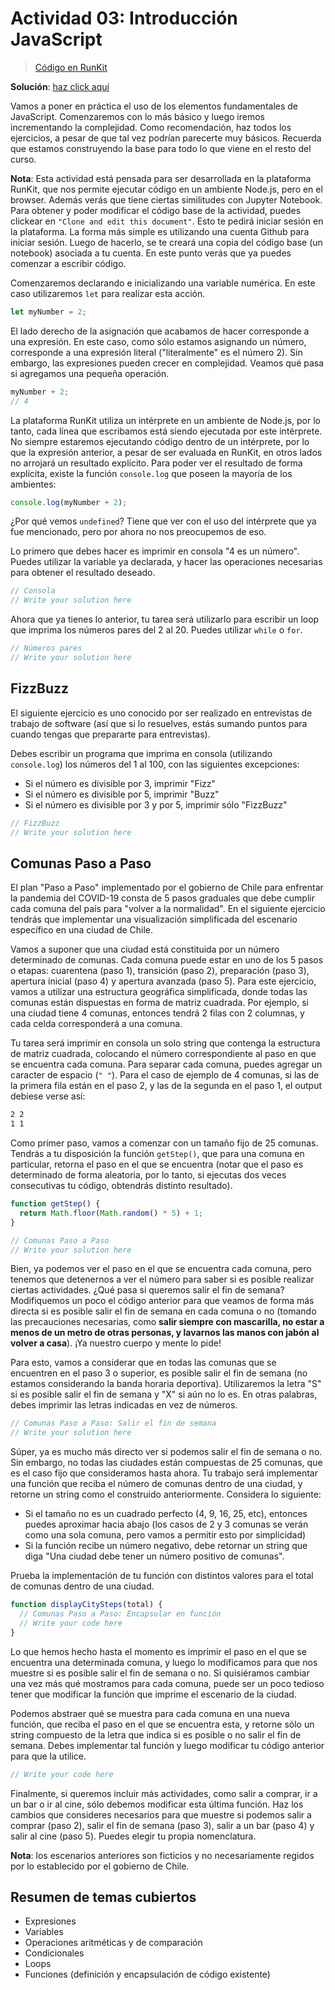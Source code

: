 # Actividad 03: Introducción JavaScript

> [Código en RunKit](https://runkit.com/sivicencio/5f166db6c06ba6001aaee085)

**Solución**: [haz click aquí](solution.md)

Vamos a poner en práctica el uso de los elementos fundamentales de JavaScript. Comenzaremos con lo más básico y luego iremos incrementando la complejidad. Como recomendación, haz todos los ejercicios, a pesar de que tal vez podrían parecerte muy básicos. Recuerda que estamos construyendo la base para todo lo que viene en el resto del curso.

**Nota**: Esta actividad está pensada para ser desarrollada en la plataforma RunKit, que nos permite ejecutar código en un ambiente Node.js, pero en el browser. Además verás que tiene ciertas similitudes con Jupyter Notebook. Para obtener y poder modificar el código base de la actividad, puedes clickear en `"Clone and edit this document"`. Esto te pedirá iniciar sesión en la plataforma. La forma más simple es utilizando una cuenta Github para iniciar sesión. Luego de hacerlo, se te creará una copia del código base (un notebook) asociada a tu cuenta. En este punto verás que ya puedes comenzar a escribir código.

Comenzaremos declarando e inicializando una variable numérica. En este caso utilizaremos `let` para realizar esta acción.

```javascript
let myNumber = 2;
```

El lado derecho de la asignación que acabamos de hacer corresponde a una expresión. En este caso, como sólo estamos asignando un número, corresponde a una expresión literal ("literalmente" es el número 2). Sin embargo, las expresiones pueden crecer en complejidad. Veamos qué pasa si agregamos una pequeña operación.

```javascript
myNumber + 2;
// 4
```

La plataforma RunKit utiliza un intérprete en un ambiente de Node.js, por lo tanto, cada línea que escribamos está siendo ejecutada por este intérprete. No siempre estaremos ejecutando código dentro de un intérprete, por lo que la expresión anterior, a pesar de ser evaluada en RunKit, en otros lados no arrojará un resultado explícito. Para poder ver el resultado de forma explícita, existe la función `console.log` que poseen la mayoría de los ambientes:

```javascript
console.log(myNumber + 2);
```

¿Por qué vemos `undefined`? Tiene que ver con el uso del intérprete que ya fue mencionado, pero por ahora no nos preocupemos de eso.

Lo primero que debes hacer es imprimir en consola "4 es un número". Puedes utilizar la variable ya declarada, y hacer las operaciones necesarias para obtener el resultado deseado.

```javascript
// Consola
// Write your solution here
```

Ahora que ya tienes lo anterior, tu tarea será utilizarlo para escribir un loop que imprima los números pares del 2 al 20. Puedes utilizar `while` o `for`.

```javascript
// Números pares
// Write your solution here
```

## FizzBuzz

El siguiente ejercicio es uno conocido por ser realizado en entrevistas de trabajo de software (así que si lo resuelves, estás sumando puntos para cuando tengas que prepararte para entrevistas).

Debes escribir un programa que imprima en consola (utilizando `console.log`) los números del 1 al 100, con las siguientes excepciones:

- Si el número es divisible por 3, imprimir "Fizz"
- Si el número es divisible por 5, imprimir "Buzz"
- Si el número es divisible por 3 y por 5, imprimir sólo "FizzBuzz"

```javascript
// FizzBuzz
// Write your solution here
```

## Comunas Paso a Paso

El plan "Paso a Paso" implementado por el gobierno de Chile para enfrentar la pandemia del COVID-19 consta de 5 pasos graduales que debe cumplir cada comuna del país para "volver a la normalidad". En el siguiente ejercicio tendrás que implementar una visualización simplificada del escenario específico en una ciudad de Chile.

Vamos a suponer que una ciudad está constituida por un número determinado de comunas. Cada comuna puede estar en uno de los 5 pasos o etapas: cuarentena (paso 1), transición (paso 2), preparación (paso 3), apertura inicial (paso 4) y apertura avanzada (paso 5). Para este ejercicio, vamos a utilizar una estructura geográfica simplificada, donde todas las comunas están dispuestas en forma de matriz cuadrada. Por ejemplo, si una ciudad tiene 4 comunas, entonces tendrá 2 filas con 2 columnas, y cada celda corresponderá a una comuna.

Tu tarea será imprimir en consola un solo string que contenga la estructura de matriz cuadrada, colocando el número correspondiente al paso en que se encuentra cada comuna. Para separar cada comuna, puedes agregar un caracter de espacio (`" "`). Para el caso de ejemplo de 4 comunas, si las de la primera fila están en el paso 2, y las de la segunda en el paso 1, el output debiese verse así:

```bash
2 2
1 1
```

Como primer paso, vamos a comenzar con un tamaño fijo de 25 comunas. Tendrás a tu disposición la función `getStep()`, que para una comuna en particular, retorna el paso en el que se encuentra (notar que el paso es determinado de forma aleatoria, por lo tanto, si ejecutas dos veces consecutivas tu código, obtendrás distinto resultado).

```javascript
function getStep() {
  return Math.floor(Math.random() * 5) + 1;
}
```

```javascript
// Comunas Paso a Paso
// Write your solution here
```

Bien, ya podemos ver el paso en el que se encuentra cada comuna, pero tenemos que detenernos a ver el número para saber si es posible realizar ciertas actividades. ¿Qué pasa si queremos salir el fin de semana? Modifiquemos un poco el código anterior para que veamos de forma más directa si es posible salir el fin de semana en cada comuna o no (tomando las precauciones necesarias, como **salir siempre con mascarilla, no estar a menos de un metro de otras personas, y lavarnos las manos con jabón al volver a casa**). ¡Ya nuestro cuerpo y mente lo pide!

Para esto, vamos a considerar que en todas las comunas que se encuentren en el paso 3 o superior, es posible salir el fin de semana (no estamos considerando la banda horaria deportiva).  Utilizaremos la letra "S" si es posible salir el fin de semana y "X" si aún no lo es. En otras palabras, debes imprimir las letras indicadas en vez de números.

```javascript
// Comunas Paso a Paso: Salir el fin de semana
// Write your solution here
```

Súper, ya es mucho más directo ver si podemos salir el fin de semana o no. Sin embargo, no todas las ciudades están compuestas de 25 comunas, que es el caso fijo que consideramos hasta ahora. Tu trabajo será implementar una función que reciba el número de comunas dentro de una ciudad, y retorne un string como el construido anteriormente. Considera lo siguiente:

- Si el tamaño no es un cuadrado perfecto (4, 9, 16, 25, etc), entonces puedes aproximar hacia abajo (los casos de 2 y 3 comunas se verán como una sola comuna, pero vamos a permitir esto por simplicidad)
- Si la función recibe un número negativo, debe retornar un string que diga "Una ciudad debe tener un número positivo de comunas".

Prueba la implementación de tu función con distintos valores para el total de comunas dentro de una ciudad.

```javascript
function displayCitySteps(total) {
  // Comunas Paso a Paso: Encapsular en función
  // Write your code here
}
```

Lo que hemos hecho hasta el momento es imprimir el paso en el que se encuentra una determinada comuna, y luego lo modificamos para que nos muestre si es posible salir el fin de semana o no. Si quisiéramos cambiar una vez más qué mostramos para cada comuna, puede ser un poco tedioso tener que modificar la función que imprime el escenario de la ciudad.

Podemos abstraer qué se muestra para cada comuna en una nueva función, que reciba el paso en el que se encuentra esta, y retorne sólo un string compuesto de la letra que indica si es posible o no salir el fin de semana. Debes implementar tal función y luego modificar tu código anterior para que la utilice.

```javascript
// Write your code here
```

Finalmente, si queremos incluir más actividades, como salir a comprar, ir a un bar o ir al cine, sólo debemos modificar esta última función. Haz los cambios que consideres necesarios para que muestre si podemos salir a comprar (paso 2), salir el fin de semana (paso 3), salir a un bar (paso 4) y salir al cine (paso 5). Puedes elegir tu propia nomenclatura.

**Nota**: los escenarios anteriores son ficticios y no necesariamente regidos por lo establecido por el gobierno de Chile.

## Resumen de temas cubiertos

- Expresiones
- Variables
- Operaciones aritméticas y de comparación
- Condicionales
- Loops
- Funciones (definición y encapsulación de código existente)
